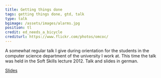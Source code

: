 ```yaml
---
title: Getting things done
tags: getting things done, gtd, talk
type: talk
bgimage: /assets/images/alarms.jpg
position: tl
credit: ed_needs_a_bicycle
crediturl: https://www.flickr.com/photos/omcoc/
---
```


A somewhat regular talk I give during orientation for the students in the computer science department of the university I work at. This time the talk was held in the Soft Skills lecture 2012. Talk and slides in german. 

<!--more-->

[Slides](/assets/documents/GTD-2012-05-14.pdf)

